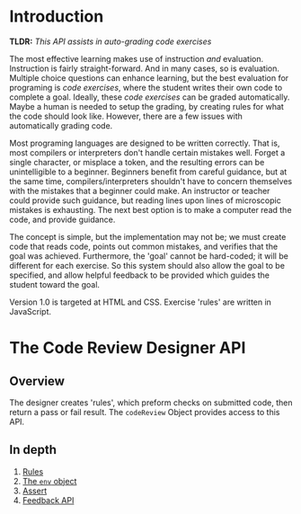 # Introduction

**TLDR:** *This API assists in auto-grading code exercises*

The most effective learning makes use of instruction *and* evaluation. Instruction is fairly straight-forward. And in many cases, so is evaluation. Multiple choice questions can enhance learning, but the best evaluation for programing is *code exercises*, where the student writes their own code to complete a goal. Ideally, these *code exercises* can be graded automatically. Maybe a human is needed to setup the grading, by creating rules for what the code should look like. However, there are a few issues with automatically grading code.

Most programing languages are designed to be written correctly. That is, most compilers or interpreters don't handle certain mistakes well. Forget a single character, or misplace a token, and the resulting errors can be unintelligible to a beginner. Beginners benefit from careful guidance, but at the same time, compilers/interpreters shouldn't have to concern themselves with the mistakes that a beginner could make. An instructor or teacher could provide such guidance, but reading lines upon lines of microscopic mistakes is exhausting. The next best option is to make a computer read the code, and provide guidance.

The concept is simple, but the implementation may not be; we must create code that reads code, points out common mistakes, and verifies that the goal was achieved. Furthermore, the 'goal' cannot be hard-coded; it will be different for each exercise. So this system should also allow the goal to be specified, and allow helpful feedback to be provided which guides the student toward the goal.

Version 1.0 is targeted at HTML and CSS. Exercise 'rules' are written in JavaScript.

# The Code Review Designer API

## Overview

The designer creates 'rules', which preform checks on submitted code, then return a pass or fail result. The `codeReview` Object provides access to this API.

## In depth

1. [Rules](rules.md)
  1. [The `env` object](env.md)
1. [Assert](assert.md)
1. [Feedback API](feedback.md)
